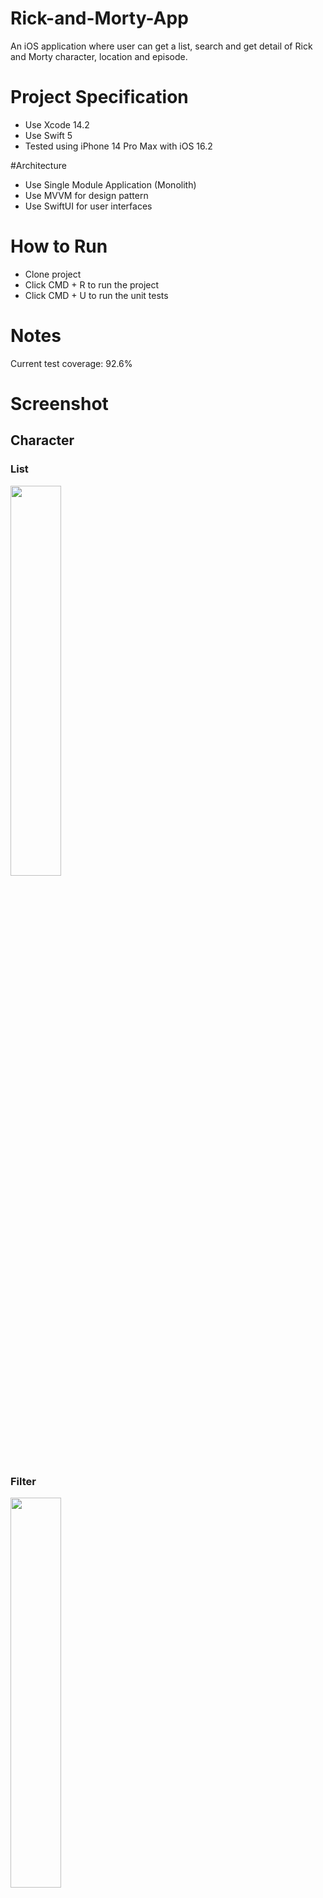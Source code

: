 # Rick-and-Morty-App
An iOS application where user can get a list, search and get detail of Rick and Morty character, location and episode.

# Project Specification
- Use Xcode 14.2
- Use Swift 5
- Tested using iPhone 14 Pro Max with iOS 16.2

#Architecture

- Use Single Module Application (Monolith)
- Use MVVM for design pattern
- Use SwiftUI for user interfaces

# How to Run

- Clone project
- Click CMD + R to run the project
- Click CMD + U to run the unit tests

# Notes

Current test coverage: 92.6%

# Screenshot

## Character
### List
<img src="https://user-images.githubusercontent.com/49981969/232229936-58e1f91b-dc57-4da0-9ae8-ee1e1ff06a77.png" width=40% height=40%>

### Filter
<img src="https://user-images.githubusercontent.com/49981969/232229990-458b9f41-36a8-4ab9-aeb3-bd287f386e10.png" width=40% height=40%>

### Detail
<img src="https://user-images.githubusercontent.com/49981969/232230004-8186ddaf-d22e-41b0-9296-4f28923f4ef5.png" width=40% height=40%>

## Location
### List
<img src="https://user-images.githubusercontent.com/49981969/232230090-f53cf7ff-a2cc-4e52-84f3-1d02a38378e3.png" width=40% height=40%>

### Detail
<img src="https://user-images.githubusercontent.com/49981969/232230348-8ee81c24-0b49-4621-9f16-d888ccfef9dc.png" width=40% height=40%>

## Episode
### List
<img src="https://user-images.githubusercontent.com/49981969/232230107-5e0274e6-1bde-4ba7-9c44-635227f791bf.png" width=40% height=40%>

### Detail
<img src="https://user-images.githubusercontent.com/49981969/232230115-058c41c1-8966-4836-a16a-d0a413a12575.png" width=40% height=40%>




